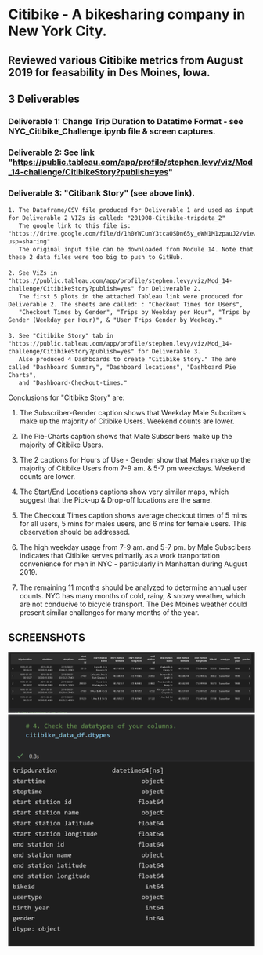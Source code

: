 # Citibike - A bikesharing company in New York City.

## Reviewed various Citibike metrics from August 2019 for feasability in Des Moines, Iowa.

## 3 Deliverables
###     Deliverable 1: Change Trip Duration to Datatime Format - see NYC_Citibike_Challenge.ipynb file & screen captures.
###     Deliverable 2: See link "https://public.tableau.com/app/profile/stephen.levy/viz/Mod_14-challenge/CitibikeStory?publish=yes"
###     Deliverable 3: "Citibank Story" (see above link).

    1. The Dataframe/CSV file produced for Deliverable 1 and used as input for Deliverable 2 VIZs is called: "201908-Citibike-tripdata_2" 
       The google link to this file is: "https://drive.google.com/file/d/1h0YWCumY3tcaOSDn65y_eWN1M1zpauJ2/view?usp=sharing"
       The original input file can be downloaded from Module 14. Note that these 2 data files were too big to push to GitHub.

    2. See ViZs in "https://public.tableau.com/app/profile/stephen.levy/viz/Mod_14-challenge/CitibikeStory?publish=yes" for Deliverable 2.
       The first 5 plots in the attached Tableau link were produced for Deliverable 2. The sheets are called: : "Checkout Times for Users",
       "Checkout Times by Gender", "Trips by Weekday per Hour", "Trips by Gender (Weekday per Hour)", & "User Trips Gender by Weekday." 

    3. See "Citibike Story" tab in "https://public.tableau.com/app/profile/stephen.levy/viz/Mod_14-challenge/CitibikeStory?publish=yes" for Deliverable 3.
       Also produced 4 Dashboards to create "Citibike Story." The are called "Dashboard Summary", "Dashboard locations", "Dashboard Pie Charts", 
       and "Dashboard-Checkout-times."

Conclusions for "Citibike Story" are:

1. The Subscriber-Gender caption shows that Weekday Male Subcribers make up the majority of Citibike Users. Weekend counts are lower.

2. The Pie-Charts caption shows that Male Subscribers make up the majority of Citibike Users.

3. The 2 captions for Hours of Use - Gender show that Males make up the majority of Citibike Users from 7-9 am. & 5-7 pm weekdays. Weekend counts are lower.

4. The Start/End Locations captions show very similar maps, which suggest that the Pick-up & Drop-off locations are the same.

5. The Checkout Times caption shows average checkout times of 5 mins for all users, 5 mins for males users, and 6 mins for female users. This observation should be addressed.

6. The high weekday usage from 7-9 am. and 5-7 pm. by Male Subscibers indicates that Citibike serves primarily as a work tranportation convenience for men in NYC - particularly in Manhattan during August 2019.

7. The remaining 11 months should be analyzed to determine annual user counts. NYC has many months of cold, rainy, & snowy weather, which are not conducive to bicycle transport. The Des Moines weather could present similar challenges for many months of the year.


## SCREENSHOTS


![screen capture for df/csv file with Datatime Tripduration](./df-screen-capture.PNG)
![screen capture for datatype of df/csv file with Datetime Tripduration](./datatype-screen-capture.PNG)






